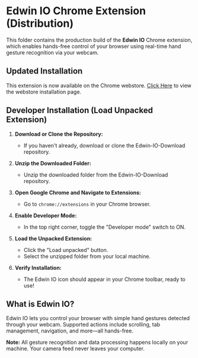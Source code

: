 # Edwin IO Chrome Extension (Distribution)

This folder contains the production build of the **Edwin IO** Chrome extension, which enables hands-free control of your browser using real-time hand gesture recognition via your webcam.

## Updated Installation

This extension is now available on the Chrome webstore. [Click Here](https://chrome.google.com/webstore/detail/bnfehhpejojffoplpnimdodfidgfmhdc) to view the webstore installation page.

## Developer Installation (Load Unpacked Extension)

1. **Download or Clone the Repository:**
   - If you haven't already, download or clone the Edwin-IO-Download repository.

2. **Unzip the Downloaded Folder:**
    - Unzip the downloaded folder from the Edwin-IO-Download repository.

2. **Open Google Chrome and Navigate to Extensions:**
   - Go to `chrome://extensions` in your Chrome browser.

3. **Enable Developer Mode:**
   - In the top right corner, toggle the "Developer mode" switch to ON.

4. **Load the Unpacked Extension:**
   - Click the "Load unpacked" button.
   - Select the unzipped folder from your local machine.

5. **Verify Installation:**
   - The Edwin IO icon should appear in your Chrome toolbar, ready to use!

## What is Edwin IO?

Edwin IO lets you control your browser with simple hand gestures detected through your webcam. Supported actions include scrolling, tab management, navigation, and more—all hands-free.

**Note:** All gesture recognition and data processing happens locally on your machine. Your camera feed never leaves your computer.